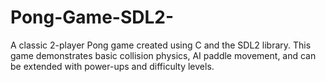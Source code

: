 # Pong-Game-SDL2-
A classic 2-player Pong game created using C and the SDL2 library. This game demonstrates basic collision physics, AI paddle movement, and can be extended with power-ups and difficulty levels.
